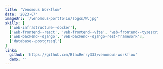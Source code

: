 ```yaml
---
title: 'Venomous Workflow'
date: '2023-07'
imageUrl: '/venomous-portfolio/logos/W.jpg'
skills: [
  ['web-infrastructure--docker'],
  ['web-frontend--react', 'web-frontend--vite', 'web-frontend--typescript'],
  ['web-backend--django', 'web-backend--django-rest-framework'],
  ['database--postgresql']
]
links:
  github: 'https://github.com/BlaxBerry333/venomous-workflow'
  demo: ''
---
```


